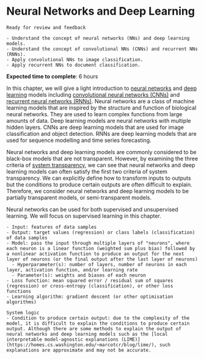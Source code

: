 # Neural Networks and Deep Learning

<!-- Capitalise initials. As compact as possible, prefer ONE line. -->
<!-- We use **UK** English spelling. -->
<!-- File names should be all lowercase, with words separated by hyphens (-), and no spaces.  Each chapter must include an "overview.md" and "quiz-sum-ref.md"-->

```{admonition} Status
Ready for review and feedback
```

```{admonition} Objectives
- Understand the concept of neural networks (NNs) and deep learning models.
- Understand the concept of convolutional NNs (CNNs) and recurrent NNs (RNNs).
- Apply convolutional NNs to image classification.
- Apply recurrent NNs to document classification.
```

**Expected time to complete**: 6 hours

In this chapter, we will give a light introduction to [neural networks](https://en.wikipedia.org/wiki/Neural_network) and [deep learning](https://en.wikipedia.org/wiki/Deep_learning) models including [convolutional neural networks (CNNs)](https://en.wikipedia.org/wiki/Convolutional_neural_network) and [recurrent neural networks (RNNs)](https://en.wikipedia.org/wiki/Recurrent_neural_network). Neural networks are a class of machine learning models that are inspired by the structure and function of biological neural networks. They are used to learn complex functions from large amounts of data. Deep learning models are neural networks with multiple hidden layers. CNNs are deep learning models that are used for image classification and object detection. RNNs are deep learning models that are used for sequence modelling and time series forecasting.

Neural networks and deep learning models are commonly considered to be black-box models that are not transparent. However, by examining the three criteria of [system transparency](https://pykale.github.io/transparentML/01-intro/ml-transp.html#system-transparency), we can see that neural networks and deep learning models can often satisfy the first two criteria of system transparency. We can explicitly define how to transform inputs to outputs but the conditions to produce certain outputs are often difficult to explain. Therefore, we consider neural networks and deep learning models to be partially transparent models, or semi-transparent models.

Neural networks can be used for both supervised and unsupervised learning. We will focus on supervised learning in this chapter.

<!-- We will also introduce the concept of transfer learning. -->

```{admonition} Ingredients: neural networks
- Input: features of data samples
- Output: target values (regression) or class labels (classification) of data samples
- Model: pass the input through multiple layers of "neurons", where each neuron is a linear function (weighted sum plus bias) followed by a nonlinear activation function to produce an output for the next layer of neurons (or the final output after the last layer of neurons)
  - Hyperparameter(s): number of layers, number of neurons in each layer, activation function, and/or learning rate
  - Parameter(s): weights and biases of each neuron
- Loss function: mean squared error / residual sum of squares (regression) or cross-entropy (classification), or other loss functions
- Learning algorithm: gradient descent (or other optimisation algorithms)
```

```{admonition} Transparency
System logic
- Condition to produce certain output: due to the complexity of the model, it is difficult to explain the conditions to produce certain output. Although there are some methods to explain the output of neural networks and deep learning models such as the [local interpretable model-agnostic explanations (LIME)](https://homes.cs.washington.edu/~marcotcr/blog/lime/), such explanations are approximate and may not be accurate.
```

<!-- - What input to produce certain output:
- How to produce certain output: -->
